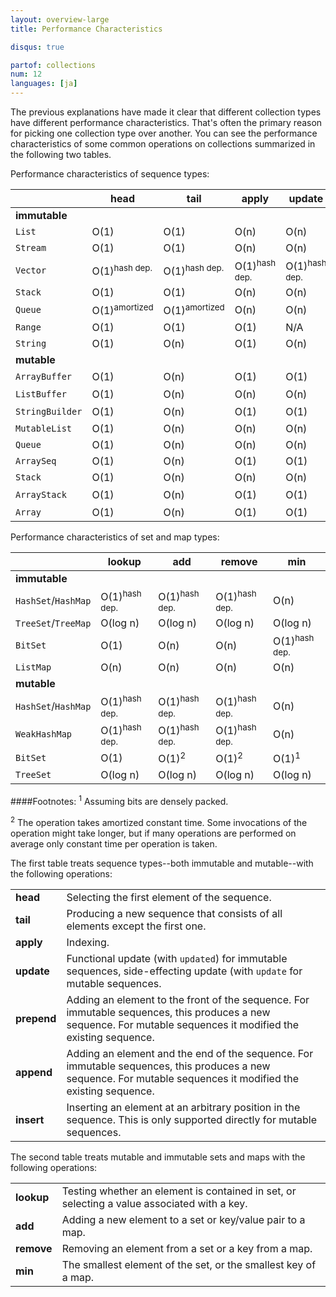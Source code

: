 ```yaml
---
layout: overview-large
title: Performance Characteristics

disqus: true

partof: collections
num: 12
languages: [ja]
---
```


The previous explanations have made it clear that different collection types have different performance characteristics. That's often the primary reason for picking one collection type over another. You can see the performance characteristics of some common operations on collections summarized in the following two tables.

Performance characteristics of sequence types:

|               | head | tail | apply | update| prepend | append | insert |
| --------      | ---- | ---- | ----  | ----  | ----    | ----   | ----   |
| **immutable** |      |      |       |       |         |        |        |
| `List`        | O(1) | O(1) | O(n)  | O(n)  |  O(1)   | O(n)   |  N/A   |
| `Stream`      | O(1) | O(1) | O(n)  | O(n)  |  O(1)   | O(n)   |  N/A   |
| `Vector`      | O(1)<sup>hash dep.</sup>| O(1)<sup>hash dep.</sup>| O(1)<sup>hash dep.</sup> | O(1)<sup>hash dep.</sup> |  O(1)<sup>hash dep.</sup>  | O(1)<sup>hash dep.</sup>  |  N/A   |
| `Stack`       | O(1) | O(1) | O(n)  | O(n)  |  O(1)   | O(1)   |  O(n)  |
| `Queue`       | O(1)<sup>amortized</sup>| O(1)<sup>amortized</sup>| O(n)  | O(n)  |  O(n)   | O(1)   |  N/A   |
| `Range`       | O(1) | O(1) | O(1)  | N/A   |  N/A    | N/A    |  N/A   |
| `String`      | O(1) | O(n) | O(1)  | O(n)  |  O(n)   | O(n)   |  N/A   |
| **mutable**   |      |      |       |       |         |        |        |
| `ArrayBuffer` | O(1) | O(n) | O(1)  | O(1)  |  O(n)   | O(1)<sup>amortized</sup>  |  O(n)  |
| `ListBuffer`  | O(1) | O(n) | O(n)  | O(n)  |  O(1)   | O(1)   |  O(n)  |
|`StringBuilder`| O(1) | O(n) | O(1)  | O(1)  |  O(n)   | O(1)<sup>amortized</sup>  |  O(n)  |
| `MutableList` | O(1) | O(n) | O(n)  | O(n)  |  O(1)   | O(1)   |  O(n)  |
| `Queue`       | O(1) | O(n) | O(n)  | O(n)  |  O(1)   | O(1)   |  O(n)  |
| `ArraySeq`    | O(1) | O(n) | O(1)  | O(1)  |  N/A    | N/A    |  N/A   |
| `Stack`       | O(1) | O(n) | O(n)  | O(n)  |  O(1)   | O(n)   |  O(n)  |
| `ArrayStack`  | O(1) | O(n) | O(1)  | O(1)  |  O(1)<sup>amortized</sup> | O(n)   |  O(n)  |
| `Array`       | O(1) | O(n) | O(1)  | O(1)  |  N/A    | N/A    |  N/A   |

Performance characteristics of set and map types:

|                    | lookup | add | remove | min           |
| --------           | ----   | ---- | ----  | ----          |
| **immutable**      |        |      |       |               |
| `HashSet`/`HashMap`| O(1)<sup>hash dep.</sup>     | O(1)<sup>hash dep.</sup>   | O(1)<sup>hash dep.</sup>    | O(n)          |
| `TreeSet`/`TreeMap`| O(log n)    | O(log n)  | O(log n)   | O(log n)      |
| `BitSet`           | O(1)   | O(n) | O(n)  | O(1)<sup>hash dep.</sup>|
| `ListMap`          | O(n)   | O(n) | O(n)  | O(n)          |
| **mutable**        |        |      |       |               |
| `HashSet`/`HashMap`| O(1)<sup>hash dep.</sup>     | O(1)<sup>hash dep.</sup>   | O(1)<sup>hash dep.</sup>    | O(n)          |
| `WeakHashMap`      | O(1)<sup>hash dep.</sup>     | O(1)<sup>hash dep.</sup>   | O(1)<sup>hash dep.</sup>    | O(n)          |
| `BitSet`           | O(1)   | O(1)<sup>2</sup> | O(1)<sup>2</sup>  | O(1)<sup>1</sup>|
| `TreeSet`          | O(log n)    | O(log n)  | O(log n)   | O(log n)      |

####Footnotes:
<sup>1</sup> Assuming bits are densely packed.

<sup>2</sup> The operation takes amortized constant time. Some invocations of the operation might take longer, but if many operations are performed on average only constant time per operation is taken.

The first table treats sequence types--both immutable and mutable--with the following operations:

|     |                                                     |
| --- | ----                                                |
| **head**   | Selecting the first element of the sequence. |
| **tail**   | Producing a new sequence that consists of all elements except the first one. |
| **apply**  | Indexing. |
| **update** | Functional update (with `updated`) for immutable sequences, side-effecting update (with `update` for mutable sequences. |
| **prepend**| Adding an element to the front of the sequence. For immutable sequences, this produces a new sequence. For mutable sequences it modified the existing sequence. |
| **append** | Adding an element and the end of the sequence. For immutable sequences, this produces a new sequence. For mutable sequences it modified the existing sequence. |
| **insert** | Inserting an element at an arbitrary position in the sequence. This is only supported directly for mutable sequences. |

The second table treats mutable and immutable sets and maps with the following operations:

|     |                                                     |
| --- | ----                                                |
| **lookup** | Testing whether an element is contained in set, or selecting a value associated with a key. |
| **add**    | Adding a new element to a set or key/value pair to a map. |
| **remove** | Removing an element from a set or a key from a map. |
| **min**    | The smallest element of the set, or the smallest key of a map. |

